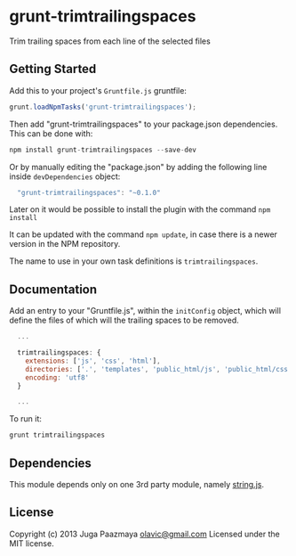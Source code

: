# grunt-trimtrailingspaces

Trim trailing spaces from each line of the selected files

## Getting Started

Add this to your project's `Gruntfile.js` gruntfile:
```js
grunt.loadNpmTasks('grunt-trimtrailingspaces');
```

Then add "grunt-trimtrailingspaces" to your package.json dependencies. This can be done with:
```js
npm install grunt-trimtrailingspaces --save-dev
```
Or by manually editing the "package.json" by adding the following line inside `devDependencies` object:
```js
  "grunt-trimtrailingspaces": "~0.1.0"
```

Later on it would be possible to install the plugin with the command `npm install`

It can be updated with the command `npm update`, in case there is a newer version in the NPM repository.

The name to use in your own task definitions is `trimtrailingspaces`.

## Documentation

Add an entry to your "Gruntfile.js", within the `initConfig` object, which will define the 
files of which will the trailing spaces to be removed.

```js
  ...

  trimtrailingspaces: {
    extensions: ['js', 'css', 'html'],
    directories: ['.', 'templates', 'public_html/js', 'public_html/css'],
    encoding: 'utf8'
  }

  ...
```

To run it:

```js
grunt trimtrailingspaces
```

## Dependencies

This module depends only on one 3rd party module, namely [string.js](http://stringjs.com/).


## License
Copyright (c) 2013 Juga Paazmaya <olavic@gmail.com>
Licensed under the MIT license.

